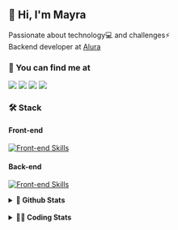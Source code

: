 ## 👋 Hi, I'm Mayra

Passionate about technology💻 and challenges⚡  
Backend developer at [Alura](https://www.alura.com.br)   

### 💬 You can find me at

<a href="https://mayra.dev" target="_blank" rel="noopener"><img src="https://img.shields.io/badge/-mayra.dev-005FED?style=flat&logo=Google-chrome&logoColor=white"/></a>
<a href="https://linkedin.com/in/mayraamaral" target="_blank" rel="noopener"><img src="https://img.shields.io/badge/-/mayraamaral-0077B5?style=flat&logo=Linkedin&logoColor=white"/></a>
<a href="mailto:mayra@mayra.dev" target="_blank" rel="noopener"><img src="https://img.shields.io/badge/-mayra@mayra.dev-D14836?style=flat&logo=Gmail&logoColor=white"/></a>
<a href="" target="_blank" rel="noopener"><img src="https://img.shields.io/badge/-mayraamaral-7289DA?style=flat&logo=Discord&logoColor=white"/></a>

### 🛠️ Stack
#### Front-end

[![Front-end Skills](https://skillicons.dev/icons?i=react,next,angular,redux,styledcomponents,html,css,sass,js,ts,figma)](https://skillicons.dev)
#### Back-end

[![Front-end Skills](https://skillicons.dev/icons?i=java,spring,hibernate,aws,idea,postgres,mysql,git,linux,bash,nodejs,docker,kubernetes,jenkins)](https://skillicons.dev)


<details>
    <summary><strong>📌 Github Stats</strong></summary>
    <br />
    <div align="center">
        <table>
      <td><img height="160em" src="https://github-readme-stats.vercel.app/api?username=mayraamaral&show_icons=true&theme=algolia&hide_border=true&hide=stars&count_private=true" alt="Readme stats"></td>
      <td><img height="160em" src="https://github-readme-stats.vercel.app/api/top-langs/?username=mayraamaral&&layout=compact&&theme=algolia&hide_border=true&langs_count=6" alt="Language stats"></td>
       </table>
  </div> 
    

  <p align="center">
    <img src="https://github-readme-streak-stats.herokuapp.com?user=mayraamaral&theme=dark&hide_border=true&date_format=j%20M%5B%20Y%5D&locale=pt-br&background=050F2C&ring=0195DD&fire=23AA7D&currStreakLabel=23AA7D" alt="Streak stats">
  </p> 
</details>

<br />

<details>
  <summary><strong>👩‍💻 Coding Stats</strong></summary>
  <br />
  
  <!--START_SECTION:waka-->
![Code Time](http://img.shields.io/badge/Code%20Time-571%20hrs%2030%20mins-blue)

**🐱 My GitHub Data** 

> 📦 583.7 kB Used in GitHub's Storage 
 > 
> 🏆 848 Contributions in the Year 2024
 > 
> 🚫 Not Opted to Hire
 > 
> 📜 59 Public Repositories 
 > 
> 🔑 33 Private Repositories 
 > 
**I'm an Early 🐤** 

```text
🌞 Morning                4687 commits        █████░░░░░░░░░░░░░░░░░░░░   21.76 % 
🌆 Daytime                13700 commits       ████████████████░░░░░░░░░   63.61 % 
🌃 Evening                2873 commits        ███░░░░░░░░░░░░░░░░░░░░░░   13.34 % 
🌙 Night                  276 commits         ░░░░░░░░░░░░░░░░░░░░░░░░░   01.28 % 
```
📅 **I'm Most Productive on Wednesday** 

```text
Monday                   3255 commits        ████░░░░░░░░░░░░░░░░░░░░░   15.11 % 
Tuesday                  2307 commits        ███░░░░░░░░░░░░░░░░░░░░░░   10.71 % 
Wednesday                7358 commits        █████████░░░░░░░░░░░░░░░░   34.17 % 
Thursday                 5072 commits        ██████░░░░░░░░░░░░░░░░░░░   23.55 % 
Friday                   2824 commits        ███░░░░░░░░░░░░░░░░░░░░░░   13.11 % 
Saturday                 301 commits         ░░░░░░░░░░░░░░░░░░░░░░░░░   01.40 % 
Sunday                   419 commits         ░░░░░░░░░░░░░░░░░░░░░░░░░   01.95 % 
```


📊 **This Week I Spent My Time On** 

```text
🕑︎ Time Zone: America/Sao_Paulo

💬 Programming Languages: 
Java                     8 hrs 57 mins       ████████████████████░░░░░   80.11 % 
SQL                      1 hr 18 mins        ███░░░░░░░░░░░░░░░░░░░░░░   11.69 % 
Markdown                 26 mins             █░░░░░░░░░░░░░░░░░░░░░░░░   03.93 % 
JavaScript               14 mins             █░░░░░░░░░░░░░░░░░░░░░░░░   02.09 % 
XML                      8 mins              ░░░░░░░░░░░░░░░░░░░░░░░░░   01.26 % 

🔥 Editors: 
IntelliJ IDEA            11 hrs 10 mins      █████████████████████████   100.00 % 

💻 Operating System: 
Linux                    11 hrs 10 mins      █████████████████████████   100.00 % 
```

**I Mostly Code in Java** 

```text
Java                     123 repos           ███████░░░░░░░░░░░░░░░░░░   28.02 % 
HTML                     110 repos           ██████░░░░░░░░░░░░░░░░░░░   25.06 % 
JavaScript               101 repos           ██████░░░░░░░░░░░░░░░░░░░   23.01 % 
TypeScript               83 repos            █████░░░░░░░░░░░░░░░░░░░░   18.91 % 
Dockerfile               1 repo              ░░░░░░░░░░░░░░░░░░░░░░░░░   00.23 % 
```




 Last Updated on 25/09/2024 19:12:40 UTC
<!--END_SECTION:waka-->

</details>
